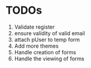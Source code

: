 # TODOs

1. Validate register
2. ensure validity of valid email
3. attach pUser to temp form
4. Add more themes
5. Handle creation of forms
6. Handle the viewing of forms
